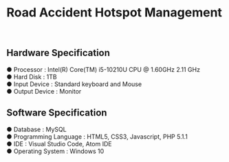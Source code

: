# Road Accident Hotspot Management
<br>

## Hardware Specification
● Processor : Intel(R) Core(TM) i5-10210U CPU @ 1.60GHz 2.11 GHz<br>
● Hard Disk : 1TB<br>
● Input Device : Standard keyboard and Mouse<br>
● Output Device : Monitor
<br>

## Software Specification
● Database : MySQL<br>
● Programming Language : HTML5, CSS3, Javascript, PHP 5.1.1<br>
● IDE : Visual Studio Code, Atom IDE<br>
● Operating System : Windows 10
